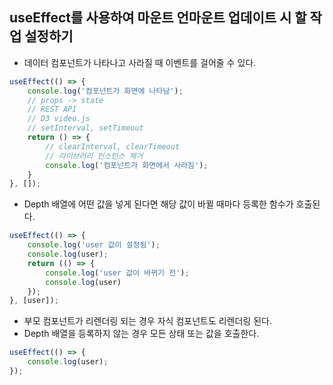## useEffect를 사용하여 마운트 언마운트 업데이트 시 할 작업 설정하기

- 데이터 컴포넌트가 나타나고 사라질 때 이벤트를 걸어줄 수 있다.
```JavaScript
useEffect(() => {
    console.log('컴포넌트가 화면에 나타남');
    // props -> state
    // REST API
    // D3 video.js
    // setInterval, setTimeout
    return () => {
        // clearInterval, clearTimeout
        // 라이브러리 인스턴스 제거
        console.log('컴포넌트가 화면에서 사라짐');
    }
}, []);
```

- Depth 배열에 어떤 값을 넣게 된다면 해당 값이 바뀔 때마다 등록한 함수가 호출된다.
```JavaScript
useEffect(() => {
    console.log('user 값이 설정됨');
    console.log(user);
    return (() => {
        console.log('user 값이 바뀌기 전');
        console.log(user)
    });
}, [user]);
```

- 부모 컴포넌트가 리렌더링 되는 경우 자식 컴포넌트도 리렌더링 된다.
- Depth 배열을 등록하지 않는 경우 모든 상태 또는 값을 호출한다.
```JavaScript
useEffect(() => {
    console.log(user);
});
```